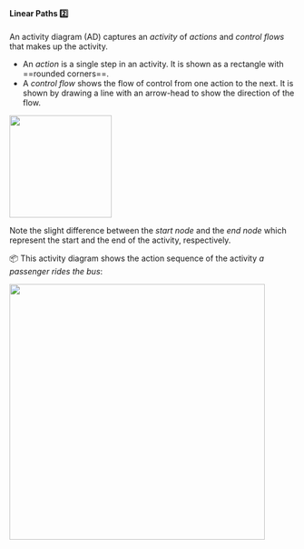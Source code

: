 <div id="title">

#### Linear Paths :two:

</div>

<div id="body">

An activity diagram (AD) captures an _activity_ of _actions_ and _control flows_ that makes up the activity. 
* An _action_ is a single step in an activity. It is shown as a rectangle with ==rounded corners==. 
* A _control flow_ shows the flow of control from one action to the next. It is shown by drawing a line with an arrow-head to show the direction of the flow.

<img src="{{baseUrl}}/uml/activityDiagrams/basicNotations/linearPaths/images/notation.png" height="180" />

Note the slight difference between the _start node_ and the _end node_ which represent the start and the end of the activity, respectively.

<tip-box> 

:package: This activity diagram shows the action sequence of the activity _a passenger rides the bus_:

<img src="{{baseUrl}}/uml/activityDiagrams/basicNotations/linearPaths/images/example.png" width="450" />

</tip-box>


</div>

<div id="extras">
  <include src="exercises.md" />
</div>
